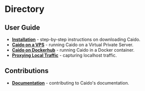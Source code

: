 # Directory

## User Guide

- **[Installation](./user_guide/installation.md)** - step-by-step instructions on downloading Caido.
- **[Caido on a VPS](./user_guide/vps.md)** - running Caido on a Virtual Private Server.
- **[Caido on Dockerhub](./user_guide/docker.md)** - running Caido in a Docker container.
- **[Proxying Local Traffic](./user_guide/proxy_local.md)** - capturing localhost traffic.

## Contributions

- **[Documentation](./contributions/documentation.md)** - contributing to Caido's documentation.
